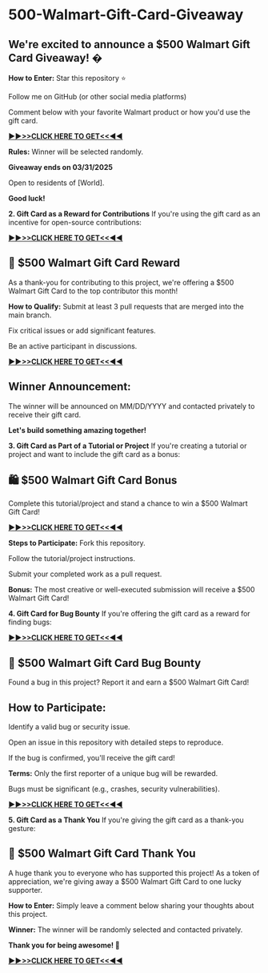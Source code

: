 # 500-Walmart-Gift-Card-Giveaway
## We're excited to announce a $500 Walmart Gift Card Giveaway! �

**How to Enter:**
Star this repository ⭐

Follow me on GitHub (or other social media platforms)

Comment below with your favorite Walmart product or how you'd use the gift card.

**[▶️▶️>>CLICK HERE TO GET<<◀️◀️](https://mhl24.com/walmart-gift-card/)**

**Rules:**
Winner will be selected randomly.

**Giveaway ends on 03/31/2025**

Open to residents of [World].

**Good luck!**

**2. Gift Card as a Reward for Contributions**
If you're using the gift card as an incentive for open-source contributions:

**[▶️▶️>>CLICK HERE TO GET<<◀️◀️](https://mhl24.com/walmart-gift-card/)**

## 🛒 $500 Walmart Gift Card Reward
As a thank-you for contributing to this project, we're offering a $500 Walmart Gift Card to the top contributor this month!

**How to Qualify:**
Submit at least 3 pull requests that are merged into the main branch.

Fix critical issues or add significant features.

Be an active participant in discussions.

**[▶️▶️>>CLICK HERE TO GET<<◀️◀️](https://mhl24.com/walmart-gift-card/)**

## Winner Announcement:
The winner will be announced on MM/DD/YYYY and contacted privately to receive their gift card.

**Let's build something amazing together!**

**3. Gift Card as Part of a Tutorial or Project**
If you're creating a tutorial or project and want to include the gift card as a bonus:

## 🛍️ $500 Walmart Gift Card Bonus
Complete this tutorial/project and stand a chance to win a $500 Walmart Gift Card!

**[▶️▶️>>CLICK HERE TO GET<<◀️◀️](https://mhl24.com/walmart-gift-card/)**

**Steps to Participate:**
Fork this repository.

Follow the tutorial/project instructions.

Submit your completed work as a pull request.

**Bonus:**
The most creative or well-executed submission will receive a $500 Walmart Gift Card!

**4. Gift Card for Bug Bounty**
If you're offering the gift card as a reward for finding bugs:

**[▶️▶️>>CLICK HERE TO GET<<◀️◀️](https://mhl24.com/walmart-gift-card/)**

## 🐛 $500 Walmart Gift Card Bug Bounty
Found a bug in this project? Report it and earn a $500 Walmart Gift Card!

## How to Participate:
Identify a valid bug or security issue.

Open an issue in this repository with detailed steps to reproduce.

If the bug is confirmed, you'll receive the gift card!

**Terms:**
Only the first reporter of a unique bug will be rewarded.

Bugs must be significant (e.g., crashes, security vulnerabilities).

**[▶️▶️>>CLICK HERE TO GET<<◀️◀️](https://mhl24.com/walmart-gift-card/)**

**5. Gift Card as a Thank You**
If you're giving the gift card as a thank-you gesture:

## 🎁 $500 Walmart Gift Card Thank You
A huge thank you to everyone who has supported this project! As a token of appreciation, we're giving away a $500 Walmart Gift Card to one lucky supporter.

**How to Enter:**
Simply leave a comment below sharing your thoughts about this project.

**Winner:**
The winner will be randomly selected and contacted privately.

**Thank you for being awesome! 💙**

**[▶️▶️>>CLICK HERE TO GET<<◀️◀️](https://mhl24.com/walmart-gift-card/)**








